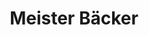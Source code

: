 ---
title: "Meister Bäcker"
url: /saalfeld-saale/meister-baecker-rathenaustrasse/
shop: Bäckerei
---